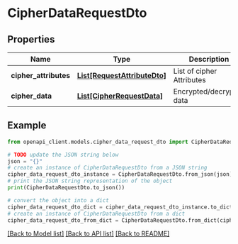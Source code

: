 # CipherDataRequestDto


## Properties

Name | Type | Description | Notes
------------ | ------------- | ------------- | -------------
**cipher_attributes** | [**List[RequestAttributeDto]**](RequestAttributeDto.md) | List of cipher Attributes | 
**cipher_data** | [**List[CipherRequestData]**](CipherRequestData.md) | Encrypted/decrypted data | 

## Example

```python
from openapi_client.models.cipher_data_request_dto import CipherDataRequestDto

# TODO update the JSON string below
json = "{}"
# create an instance of CipherDataRequestDto from a JSON string
cipher_data_request_dto_instance = CipherDataRequestDto.from_json(json)
# print the JSON string representation of the object
print(CipherDataRequestDto.to_json())

# convert the object into a dict
cipher_data_request_dto_dict = cipher_data_request_dto_instance.to_dict()
# create an instance of CipherDataRequestDto from a dict
cipher_data_request_dto_from_dict = CipherDataRequestDto.from_dict(cipher_data_request_dto_dict)
```
[[Back to Model list]](../README.md#documentation-for-models) [[Back to API list]](../README.md#documentation-for-api-endpoints) [[Back to README]](../README.md)


